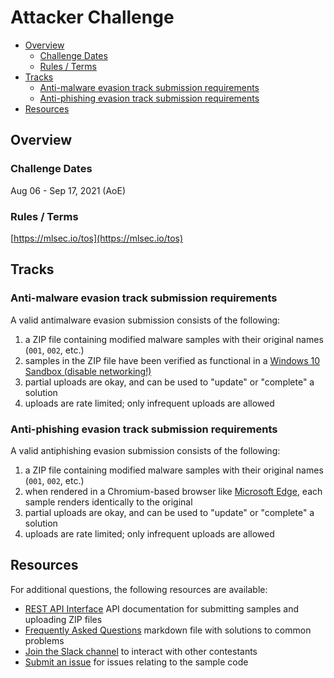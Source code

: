 # Attacker Challenge
<!-- vscode-markdown-toc -->
* [Overview](#overview)
    * [Challenge Dates](#challenge-dates)
    * [Rules / Terms](#rules-/-terms)
* [Tracks](#tracks)
    * [Anti-malware evasion track submission requirements](#anti-malware-evasion-track-submission-requirements)
    * [Anti-phishing evasion track submission requirements](#anti-phishing-evasion-track-submission-requirements)
* [Resources](#resources)

<!-- vscode-markdown-toc-config
	numbering=false
	autoSave=true
	/vscode-markdown-toc-config -->
<!-- /vscode-markdown-toc -->


## <a name='overview'></a>Overview

### <a name='challenge-dates'></a>Challenge Dates
Aug 06 - Sep 17, 2021 (AoE)

### <a name='rules-/-terms'></a>Rules / Terms
[https://mlsec.io/tos](https://mlsec.io/tos)


## <a name='tracks'></a>Tracks
### <a name='anti-malware-evasion-track-submission-requirements'></a>Anti-malware evasion track submission requirements
A valid antimalware evasion submission consists of the following:
1. a ZIP file containing modified malware samples with their original names (`001`, `002`, etc.)
2. samples in the ZIP file have been verified as functional in a [Windows 10 Sandbox (disable networking!)](https://developer.microsoft.com/en-us/microsoft-edge/tools/vms/)
3. partial uploads are okay, and can be used to "update" or "complete" a solution
4. uploads are rate limited; only infrequent uploads are allowed


### <a name='anti-phishing-evasion-track-submission-requirements'></a>Anti-phishing evasion track submission requirements
A valid antiphishing evasion submission consists of the following:
1. a ZIP file containing modified malware samples with their original names (`001`, `002`, etc.)
2. when rendered in a Chromium-based browser like [Microsoft Edge](https://www.microsoft.com/en-us/edge?r=1), each sample renders identically to the original
3. partial uploads are okay, and can be used to "update" or "complete" a solution
4. uploads are rate limited; only infrequent uploads are allowed

## <a name='resources'></a>Resources
For additional questions, the following resources are available:
* [REST API Interface](docs/API.md) API documentation for submitting samples and uploading ZIP files
* [Frequently Asked Questions](FAQ.md) markdown file with solutions to common problems
* [Join the Slack channel](https://join.slack.com/t/evademalwareml/shared_invite/zt-9birv1qf-KJFEiyLLRVtrsNDuyA0clA) to interact with other contestants
* [Submit an issue](https://github.com/Azure/2020-machine-learning-security-evasion-competition/issues) for issues relating to the sample code